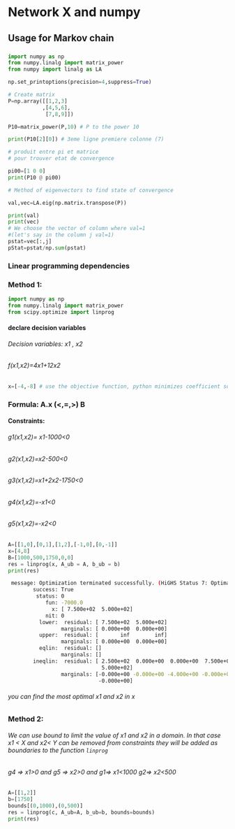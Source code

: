 # Network X and numpy
## Usage for Markov chain

### 
```python
import numpy as np
from numpy.linalg import matrix_power
from numpy import linalg as LA

np.set_printoptions(precision=4,suppress=True)

# Create matrix
P=np.array([[1,2,3]
           ,[4,5,6],
            [7,8,9]])

P10=matrix_power(P,10) # P to the power 10

print(P10[2][0]) # 3eme ligne premiere colonne (7)

# produit entre pi et matrice 
# pour trouver etat de convergence

pi00=[1 0 0]
print(P10 @ pi00)

# Method of eigenvectors to find state of convergence

val,vec=LA.eig(np.matrix.transpose(P))

print(val)
print(vec)
# We choose the vector of column where val=1 
#(let's say in the column j val=1)
pstat=vec[:,j]
pStat=pstat/np.sum(pstat)

```

### Linear programming dependencies
### Method 1:

```python
import numpy as np
from numpy.linalg import matrix_power
from scipy.optimize import linprog

```

#### declare decision variables
###### Decision variables: x1 , x2

###### f(x1,x2)=4x1+12x2
```python
x=[-4,-8] # use the objective function, python minimizes coefficient so we place - to minimize it
```
### Formula: A.x (<,=,>) B 

#### Constraints:
###### g1(x1,x2)= x1-1000<0


###### g2(x1,x2)=x2-500<0

###### g3(x1,x2)=x1+2x2-1750<0

###### g4(x1,x2)=-x1<0
###### g5(x1,x2)=-x2<0

```python
A=[[1,0],[0,1],[1,2],[-1,0],[0,-1]]
x=[4,8]
B=[1000,500,1750,0,0]
res = linprog(x, A_ub = A, b_ub = b)
print(res)
```
```bash
 message: Optimization terminated successfully. (HiGHS Status 7: Optimal)
        success: True
         status: 0
            fun: -7000.0
              x: [ 7.500e+02  5.000e+02]
            nit: 0
          lower:  residual: [ 7.500e+02  5.000e+02]
                 marginals: [ 0.000e+00  0.000e+00]
          upper:  residual: [       inf        inf]
                 marginals: [ 0.000e+00  0.000e+00]
          eqlin:  residual: []
                 marginals: []
        ineqlin:  residual: [ 2.500e+02  0.000e+00  0.000e+00  7.500e+02
                              5.000e+02]
                 marginals: [-0.000e+00 -0.000e+00 -4.000e+00 -0.000e+00
                             -0.000e+00]
```


###### you can find the most optimal x1 and x2 in x

### Method 2:
###### We can use bound to limit the value of x1 and x2 in a domain. In that case x1 < X and x2< Y can be removed from constraints they will be added as boundaries to the function ```linprog```

###### g4 => x1>0 and g5 => x2>0 and g1=> x1<1000 g2=> x2<500

```python
A=[[1,2]]
b=[1750]
bounds[(0,1000),(0,500)]
res = linprog(c, A_ub=A, b_ub=b, bounds=bounds)
print(res)
```

